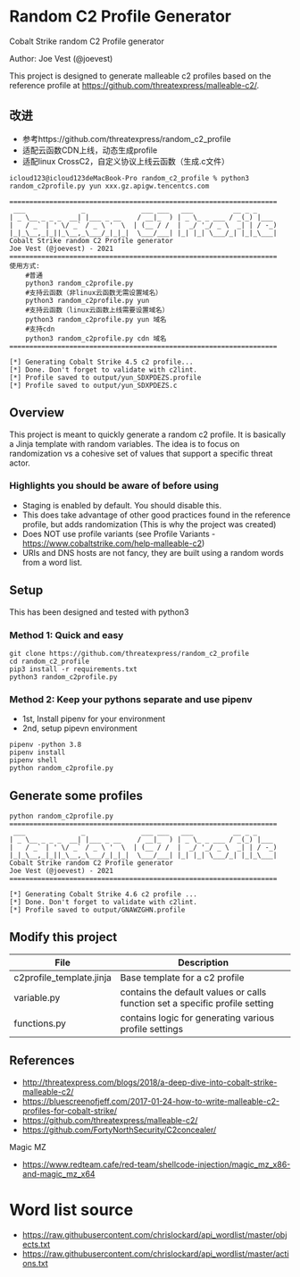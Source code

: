# Random C2 Profile Generator

Cobalt Strike random C2 Profile generator

Author: Joe Vest (@joevest)

This project is designed to generate malleable c2 profiles based on the reference profile at https://github.com/threatexpress/malleable-c2/. 

## 改进
- 参考https://github.com/threatexpress/random_c2_profile
- 适配云函数CDN上线，动态生成profile
- 适配linux CrossC2，自定义协议上线云函数（生成.c文件）


```
icloud123@icloud123deMacBook-Pro random_c2_profile % python3 random_c2profile.py yun xxx.gz.apigw.tencentcs.com

===================================================================
 ___              _              ___ ___   ___          __ _ _     
| _ \__ _ _ _  __| |___ _ __    / __|_  ) | _ \_ _ ___ / _(_) |___ 
|   / _` | ' \/ _` / _ \ '  \  | (__ / /  |  _/ '_/ _ \  _| | / -_)
|_|_\__,_|_||_\__,_\___/_|_|_|  \___/___| |_| |_| \___/_| |_|_\___|
Cobalt Strike random C2 Profile generator
Joe Vest (@joevest) - 2021
===================================================================
使用方式:
    #普通
    python3 random_c2profile.py
    #支持云函数（非linux云函数无需设置域名）
    python3 random_c2profile.py yun
    #支持云函数（linux云函数上线需要设置域名）
    python3 random_c2profile.py yun 域名
    #支持cdn
    python3 random_c2profile.py cdn 域名
===================================================================

[*] Generating Cobalt Strike 4.5 c2 profile...
[*] Done. Don't forget to validate with c2lint. 
[*] Profile saved to output/yun_SDXPDEZS.profile
[*] Profile saved to output/yun_SDXPDEZS.c
```

## Overview

This project is meant to quickly generate a random c2 profile. It is basically a Jinja template with random variables. The idea is to focus on randomization vs a cohesive set of values that support a specific threat actor.

### Highlights you should be aware of before using

- Staging is enabled by default. You should disable this.
- This does take advantage of other good practices found in the reference profile, but adds randomization (This is why the project was created)
- Does NOT use profile variants (see Profile Variants - https://www.cobaltstrike.com/help-malleable-c2)
- URIs and DNS hosts are not fancy, they are built using a random words from a word list.



## Setup

This has been designed and tested with python3

### Method 1: Quick and easy

```
git clone https://github.com/threatexpress/random_c2_profile
cd random_c2_profile
pip3 install -r requirements.txt
python3 random_c2profile.py
```

### Method 2: Keep your pythons separate and use pipenv

- 1st, Install pipenv for your environment
- 2nd, setup pipevn environment

```
pipenv -python 3.8
pipenv install
pipenv shell
python random_c2profile.py
```

## Generate some profiles

```
python random_c2profile.py
===================================================================
 ___              _              ___ ___   ___          __ _ _     
| _ \__ _ _ _  __| |___ _ __    / __|_  ) | _ \_ _ ___ / _(_) |___ 
|   / _` | ' \/ _` / _ \ '  \  | (__ / /  |  _/ '_/ _ \  _| | / -_)
|_|_\__,_|_||_\__,_\___/_|_|_|  \___/___| |_| |_| \___/_| |_|_\___|
Cobalt Strike random C2 Profile generator
Joe Vest (@joevest) - 2021
===================================================================

[*] Generating Cobalt Strike 4.6 c2 profile ...
[*] Done. Don't forget to validate with c2lint. 
[*] Profile saved to output/GNAWZGHN.profile

```

## Modify this project

File | Description
-----|------------
c2profile_template.jinja | Base template for a c2 profile
variable.py | contains the default values or calls function set a specific profile setting
functions.py | contains logic for generating various profile settings

## References

- http://threatexpress.com/blogs/2018/a-deep-dive-into-cobalt-strike-malleable-c2/
- https://bluescreenofjeff.com/2017-01-24-how-to-write-malleable-c2-profiles-for-cobalt-strike/
- https://github.com/threatexpress/malleable-c2/
- https://github.com/FortyNorthSecurity/C2concealer/

Magic MZ

- https://www.redteam.cafe/red-team/shellcode-injection/magic_mz_x86-and-magic_mz_x64

# Word list source
- https://raw.githubusercontent.com/chrislockard/api_wordlist/master/objects.txt
- https://raw.githubusercontent.com/chrislockard/api_wordlist/master/actions.txt
